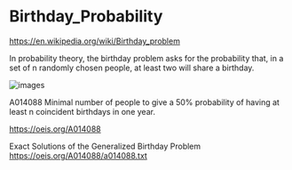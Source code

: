 # Birthday_Probability

https://en.wikipedia.org/wiki/Birthday_problem

In probability theory, the birthday problem asks for the probability that, 
in a set of n randomly chosen people, at least two will share a birthday.

![images](https://user-images.githubusercontent.com/75379917/164186607-608379a9-8aef-424e-b0a3-604770b99b4a.png)

A014088  Minimal number of people to give a 50% probability of having at least n coincident birthdays in one year.

https://oeis.org/A014088


Exact Solutions of the Generalized Birthday Problem 
https://oeis.org/A014088/a014088.txt
